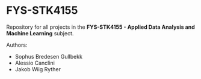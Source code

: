 # FYS-STK4155

Repository for all projects in the **FYS-STK4155 - Applied Data Analysis and Machine Learning** subject.

Authors:
- Sophus Bredesen Gullbekk
- Alessio Canclini
- Jakob Wiig Ryther
